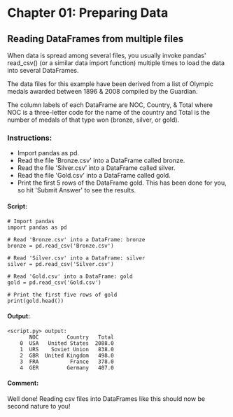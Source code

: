 # Chapter 01: Preparing Data

## Reading DataFrames from multiple files
When data is spread among several files, you usually invoke pandas' read_csv() (or a similar data import function) multiple times to load the data into several DataFrames.

The data files for this example have been derived from a list of Olympic medals awarded between 1896 & 2008 compiled by the Guardian.

The column labels of each DataFrame are NOC, Country, & Total where NOC is a three-letter code for the name of the country and Total is the number of medals of that type won (bronze, silver, or gold).

### Instructions:
* Import pandas as pd.
* Read the file 'Bronze.csv' into a DataFrame called bronze.
* Read the file 'Silver.csv' into a DataFrame called silver.
* Read the file 'Gold.csv' into a DataFrame called gold.
* Print the first 5 rows of the DataFrame gold. This has been done for you, so hit 'Submit Answer' to see the results.

#### Script:
```
# Import pandas
import pandas as pd

# Read 'Bronze.csv' into a DataFrame: bronze
bronze = pd.read_csv('Bronze.csv')

# Read 'Silver.csv' into a DataFrame: silver
silver = pd.read_csv('Silver.csv')

# Read 'Gold.csv' into a DataFrame: gold
gold = pd.read_csv('Gold.csv')

# Print the first five rows of gold
print(gold.head())
```
#### Output:
```
<script.py> output:
       NOC         Country   Total
    0  USA   United States  2088.0
    1  URS    Soviet Union   838.0
    2  GBR  United Kingdom   498.0
    3  FRA          France   378.0
    4  GER         Germany   407.0
```
#### Comment:
Well done! Reading csv files into DataFrames like this should now be second nature to you!
